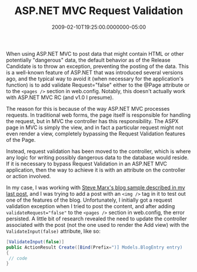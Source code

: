 ﻿---
title: ASP.NET MVC Request Validation
date: "2009-02-10T19:25:00.0000000-05:00"
description: When using ASP.NET MVC to post data that might contain HTML or
featuredImage: img/asp-net-mvc-request-validation-featured.png
---

When using ASP.NET MVC to post data that might contain HTML or other potentially "dangerous" data, the default behavior as of the Release Candidate is to throw an exception, preventing the posting of the data. This is a well-known feature of ASP.NET that was introduced several versions ago, and the typical way to avoid it (when necessary for the application's function) is to add validate Request="false" either to the @Page attribute or to the `<pages />` section in web.config. Notably, this doesn't actually work with ASP.NET MVC RC (and v1.0 I presume).

The reason for this is because of the way ASP.NET MVC processes requests. In traditional web forms, the page itself is responsible for handling the request, but in MVC the controller has this responsibility. The ASPX page in MVC is simply the view, and in fact a particular request might not even render a view, completely bypassing the Request Validation features of the Page.

Instead, request validation has been moved to the controller, which is where any logic for writing possibly dangerous data to the database would reside. If it is necessary to bypass Request Validation in an ASP.NET MVC application, then the way to achieve it is with an attribute on the controller or action involved.

In my case, I was working with [Steve Marx's blog sample described in my last post](/azure-table-storage-gotcha), and I was trying to add a post with an `<img />` tag in it to test out one of the features of the blog. Unfortunately, I initially got a request validation exception when I tried to post the content, and after adding `validateRequest="false"` to the `<pages />` section in web.config, the error persisted. A little bit of research revealed the need to update the controller associated with the post (not the one used to render the Add view) with the `ValidateInput(false)` attribute, like so:

```csharp
[ValidateInput(false)]
public ActionResult Create([Bind(Prefix=")] Models.BlogEntry entry)
{
 // code
}

